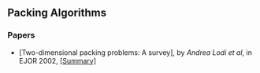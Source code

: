 Packing Algorithms
------


### Papers
- [Two-dimensional packing problems: A survey], by *Andrea Lodi et al*, in EJOR 2002, [[Summary]]()
